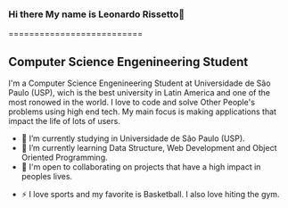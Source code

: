 ### Hi there My name is Leonardo Rissetto👋
==========================

Computer Science Engenineering Student
-----------------------------

I'm a Computer Science Engenineering Student at Universidade de São Paulo (USP), wich is the best university in Latin America and one of the most ronowed in the world. I love to code and solve Other People's problems using high end tech. My main focus is making applications that impact the life of lots of users.   

- 🔭 I’m currently studying in Universidade de São Paulo (USP).
- 🌱 I’m currently learning Data Structure, Web Development and Object Oriented Programming.
- 🤝  I'm open to collaborating on projects that have a high impact in peoples lives.
* ⚡  I love sports and my favorite is Basketball. I also love hiting the gym.


